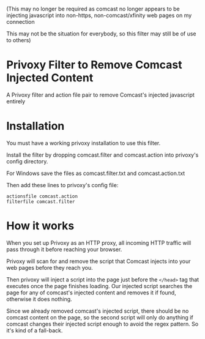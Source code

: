 (This may no longer be required as comcast no longer appears to be injecting javascript into non-https, non-comcast/xfinity web pages on my connection

This may not be the situation for everybody, so this filter may still be of use to others)


# Privoxy Filter to Remove Comcast Injected Content
A Privoxy filter and action file pair to remove Comcast's injected javascript entirely

# Installation
You must have a working privoxy installation to use this filter.

Install the filter by dropping comcast.filter and comcast.action into privoxy's config directory.

For Windows save the files as comcast.filter.txt and comcast.action.txt

Then add these lines to privoxy's config file:

    actionsfile comcast.action
    filterfile comcast.filter

# How it works

When you set up Privoxy as an HTTP proxy, all incoming HTTP traffic will pass through it before reaching your browser.

Privoxy will scan for and remove the script that Comcast injects into your web pages before they reach you.

Then privoxy will inject a script into the page just before the `</head>` tag that executes once the page finishes loading.
Our injected script searches the page for any of comcast's injected content and removes it if found, otherwise it does nothing.

Since we already removed comcast's injected script, there should be no comcast content on the page, so the second script will only do anything if comcast changes their injected script enough to avoid the regex pattern. So it's kind of a fall-back.
